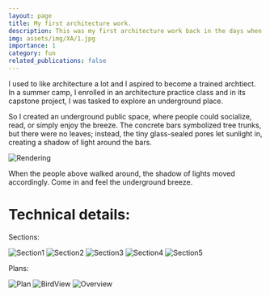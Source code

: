 ```yaml
---
layout: page
title: My first architecture work.
description: This was my first architecture work back in the days when I was still gapping before college.
img: assets/img/XA/1.jpg
importance: 1
category: fun
related_publications: false
---
```


I used to like architecture a lot and I aspired to become a trained archtiect. In a summer camp, I enrolled in an architecture practice class and in its capstone project, I was tasked to explore an underground place.

So I created an underground public space, where people could socialize, read, or simply enjoy the breeze. The concrete bars symbolized tree trunks, but there were no leaves; instead, the tiny glass-sealed pores let sunlight in, creating a shadow of light around the bars.

![Rendering](assets/img/XA/1.jpg.png)

When the people above walked around, the shadow of lights moved accordingly. Come in and feel the underground breeze.

# Technical details:

Sections:

![Section1](https://KWFredShi.github.io/assets/img/XA/sec.png)
![Section2](https://KWFredShi.github.io/assets/img/XA/section.png)
![Section3](https://KWFredShi.github.io/assets/img/XA/section1.png)
![Section4](https://KWFredShi.github.io/assets/img/XA/section2.png)
![Section5](https://KWFredShi.github.io/assets/img/XA/sectionPS.png)

Plans:

![Plan](https://KWFredShi.github.io/assets/img/XA/plan.png)
![BirdView](https://KWFredShi.github.io/aassets/img/XA/birdview.jpg)
![Overview](https://KWFredShi.github.io/assets/img/XA/overview.jpg)